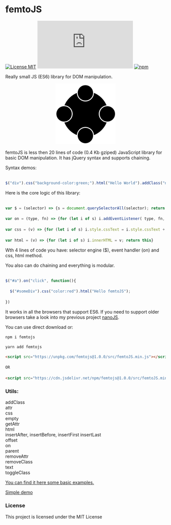 # femtoJS

[![License MIT](https://img.shields.io/badge/licence-MIT-blue.svg)](https://choosealicense.com/licenses/mit/)
[![Gzip Size](https://img.badgesize.io/https://unpkg.com/femtojs@1.0.0/src/femtoJS.min.js?compression=gzip)](https://unpkg.com/femtojs@1.0.0/src/femtoJS.min.js)
[![npm](https://img.shields.io/npm/v/femtojs.svg)](https://www.npmjs.com/package/femtojs)


Really small JS (ES6) library for DOM manipulation.

<p align="center"><img src="logo/femtoJS-logo.png"/></p>

femtoJS is less then 20 lines of code (0.4 Kb gziped) JavaScript library for basic DOM manipulation. It has jQuery syntax and supports chaining.

Syntax demos:

```javascript

$("div").css("background-color:green;").html("Hello World").addClass("new");
```
Here is the core logic of this library:

```javascript

var $ = (selector) => {s = document.querySelectorAll(selector); return this}

var on = (type, fn) => {for (let i of s) i.addEventListener( type, fn, false); return this}

var css = (v) => {for (let i of s) i.style.cssText = i.style.cssText + v; return this}

var html = (v) => {for (let i of s) i.innerHTML = v; return this}

```
Wth 4 lines of code you have: selector engine ($), event handler (on) and css, html method.

You also can do chaining and everything is modular.

```javascript

$("#a").on("click", function(){

  $("#someDiv").css("color:red").html("Hello femtoJS");

})

```

It works in all the browsers that support ES6. If you need to support older browsers take a look into my previous project <a href="https://github.com/vladocar/nanoJS">nanoJS</a>.


You can use direct download or:

```sh
npm i femtojs
```

```sh
yarn add femtojs
```

```html
<script src="https://unpkg.com/femtojs@1.0.0/src/femtoJS.min.js"></script>

OR

<script src="https://cdn.jsdelivr.net/npm/femtojs@1.0.0/src/femtoJS.min.js"></script>
```

### Utils:

addClass    
attr  
css    
empty    
getAttr  
html  
insertAfter, insertBefore, insertFirst insertLast  
offset  
on  
parent  
removeAttr  
removeClass    
text  
toggleClass  

[You can find it here some basic examples.](docs.md)

[Simple demo](off-on.html)

<h3>License</h3>

This project is licensed under the MIT License
